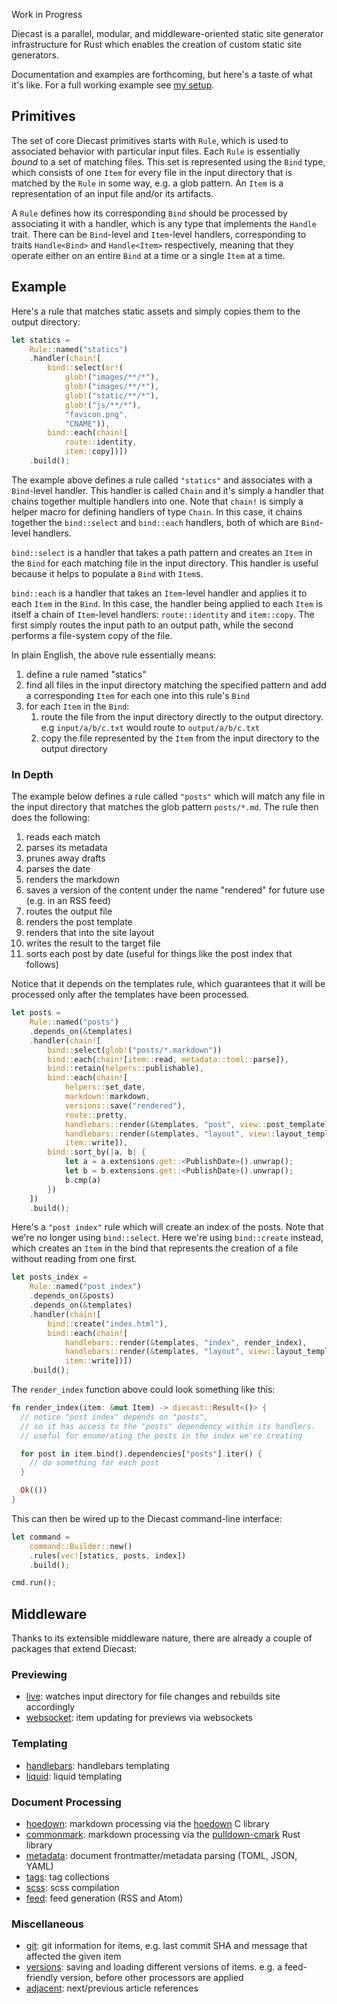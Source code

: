 Work in Progress

Diecast is a parallel, modular, and middleware-oriented static site generator infrastructure for Rust which enables the creation of custom static site generators.

Documentation and examples are forthcoming, but here's a taste of what it's like. For a full working example see [my setup](https://github.com/blaenk/site).

## Primitives

The set of core Diecast primitives starts with `Rule`, which is used to associated behavior with particular input files. Each `Rule` is essentially _bound_ to a set of matching files. This set is represented using the `Bind` type, which consists of one `Item` for every file in the input directory that is matched by the `Rule` in some way, e.g. a glob pattern. An `Item` is a representation of an input file and/or its artifacts.

A `Rule` defines how its corresponding `Bind` should be processed by associating it with a handler, which is any type that implements the `Handle` trait. There can be `Bind`-level and `Item`-level handlers, corresponding to traits `Handle<Bind>` and `Handle<Item>` respectively, meaning that they operate either on an entire `Bind` at a time or a single `Item` at a time.

## Example

Here's a rule that matches static assets and simply copies them to the output directory:

``` rust
let statics =
    Rule::named("statics")
    .handler(chain![
        bind::select(or!(
            glob!("images/**/*"),
            glob!("images/**/*"),
            glob!("static/**/*"),
            glob!("js/**/*"),
            "favicon.png",
            "CNAME")),
        bind::each(chain![
            route::identity,
            item::copy])])
    .build();
```

The example above defines a rule called `"statics"` and associates with a `Bind`-level handler. This handler is called `Chain` and it's simply a handler that chains together multiple handlers into one. Note that `chain!` is simply a helper macro for defining handlers of type `Chain`. In this case, it chains together the `bind::select` and `bind::each` handlers, both of which are `Bind`-level handlers.

`bind::select` is a handler that takes a path pattern and creates an `Item` in the `Bind` for each matching file in the input directory. This handler is useful because it helps to populate a `Bind` with `Item`s.

`bind::each` is a handler that takes an `Item`-level handler and applies it to each `Item` in the `Bind`. In this case, the handler being applied to each `Item` is itself a chain of `Item`-level handlers: `route::identity` and `item::copy`. The first simply routes the input path to an output path, while the second performs a file-system copy of the file.

In plain English, the above rule essentially means:

1. define a rule named "statics"
2. find all files in the input directory matching the specified pattern and add a corresponding `Item` for each one into this rule's `Bind`
3. for each `Item` in the `Bind`:
   1. route the file from the input directory directly to the output directory. e.g `input/a/b/c.txt` would route to `output/a/b/c.txt`
   2. copy the file represented by the `Item` from the input directory to the output directory

### In Depth

The example below defines a rule called `"posts"` which will match any file in the input directory that matches the glob pattern `posts/*.md`. The rule then does the following:

1. reads each match
2. parses its metadata
3. prunes away drafts
4. parses the date
5. renders the markdown
6. saves a version of the content under the name "rendered" for future use (e.g. in an RSS feed)
7. routes the output file
8. renders the post template
9. renders that into the site layout
10. writes the result to the target file
11. sorts each post by date (useful for things like the post index that follows)

Notice that it depends on the templates rule, which guarantees that it will be processed only after the templates have been processed.

``` rust
let posts =
    Rule::named("posts")
    .depends_on(&templates)
    .handler(chain![
        bind::select(glob!("posts/*.markdown"))
        bind::each(chain![item::read, metadata::toml::parse]),
        bind::retain(helpers::publishable),
        bind::each(chain![
            helpers::set_date,
            markdown::markdown,
            versions::save("rendered"),
            route::pretty,
            handlebars::render(&templates, "post", view::post_template),
            handlebars::render(&templates, "layout", view::layout_template),
            item::write]),
        bind::sort_by(|a, b| {
            let a = a.extensions.get::<PublishDate>().unwrap();
            let b = b.extensions.get::<PublishDate>().unwrap();
            b.cmp(a)
        })
    ])
    .build();
```

Here's a `"post index"` rule which will create an index of the posts. Note that we're no longer using `bind::select`. Here we're using `bind::create` instead, which creates an `Item` in the bind that represents the creation of a file without reading from one first.

``` rust
let posts_index =
    Rule::named("post index")
    .depends_on(&posts)
    .depends_on(&templates)
    .handler(chain![
        bind::create("index.html"),
        bind::each(chain![
            handlebars::render(&templates, "index", render_index),
            handlebars::render(&templates, "layout", view::layout_template),
            item::write])])
    .build();
```

The `render_index` function above could look something like this:

``` rust
fn render_index(item: &mut Item) -> diecast::Result<()> {
  // notice "post index" depends on "posts",
  // so it has access to the "posts" dependency within its handlers.
  // useful for enumerating the posts in the index we're creating

  for post in item.bind().dependencies["posts"].iter() {
    // do something for each post
  }

  Ok(())
}
```

This can then be wired up to the Diecast command-line interface:

``` rust
let command =
    command::Builder::new()
    .rules(vec![statics, posts, index])
    .build();

cmd.run();
```

## Middleware

Thanks to its extensible middleware nature, there are already a couple of packages that extend Diecast:

### Previewing

* [live](https://github.com/diecast/live): watches input directory for file changes and rebuilds site accordingly
* [websocket](https://github.com/diecast/websocket): item updating for previews via websockets

### Templating

* [handlebars](https://github.com/diecast/handlebars): handlebars templating
* [liquid](https://github.com/diecast/liquid): liquid templating

### Document Processing

* [hoedown](https://github.com/diecast/hoedown): markdown processing via the [hoedown](https://github.com/hoedown/hoedown) C library
* [commonmark](https://github.com/diecast/commonmark): markdown processing via the [pulldown-cmark](https://github.com/google/pulldown-cmark) Rust library
* [metadata](https://github.com/diecast/metadata): document frontmatter/metadata parsing (TOML, JSON, YAML)
* [tags](https://github.com/diecast/tags): tag collections
* [scss](https://github.com/diecast/scss): scss compilation
* [feed](https://feedhub.com/diecast/feed): feed generation (RSS and Atom)

### Miscellaneous

* [git](https://github.com/diecast/git): git information for items, e.g. last commit SHA and message that affected the given item
* [versions](https://github.com/diecast/versions): saving and loading different versions of items. e.g. a feed-friendly version, before other processors are applied
* [adjacent](https://github.com/diecast/adjacent): next/previous article references
